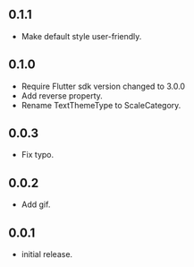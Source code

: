 ## 0.1.1
- Make default style user-friendly.

## 0.1.0

- Require Flutter sdk version changed to 3.0.0
- Add reverse property.
- Rename TextThemeType to ScaleCategory.

## 0.0.3

- Fix typo.

## 0.0.2

- Add gif.

## 0.0.1

- initial release.
